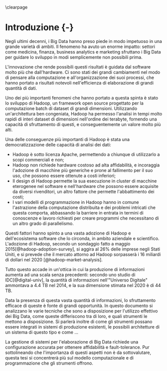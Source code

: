 \clearpage

# Introduzione {-}

Negli ultimi decenni, i Big Data hanno preso piede in modo impetuoso in una
grande varietà di ambiti. Il fenomeno ha avuto un enorme impatto: settori come
medicina, finanza, business analytics e marketing sfruttano i Big Data per
guidare lo sviluppo in modi semplicemente non possibili prima.

L'innovazione che rende possibili questi risultati è guidata dal software
molto più che dall'hardware. Ci sono stati dei grandi cambiamenti nel
modo di pensare alla computazione e all'organizzazione dei suoi processi, che
hanno portato a risultati notevoli nell'efficienza di elaborazione di grandi
quantità di dati.

Uno dei più importanti fenomeni che hanno portato a questa spinta è stato lo
sviluppo di Hadoop, un framework open source progettato per la computazione
batch di dataset di grandi dimensioni. Utilizzando un'architettura ben
congeniata, Hadoop ha permesso l'analisi in tempi molto rapidi di interi
dataset di dimensioni nell'ordine dei terabyte, fornendo una capacità di
sfruttamento di questi, e conseguentemente un valore molto più alti.

Una delle conseguenze più importanti di Hadoop è stata una democratizzazione
delle capacità di analisi dei dati:

* Hadoop è sotto licenza Apache, permettendo a chiunque di utilizzarlo a scopi
  commerciali e non;
* Hadoop non richiede hardware costoso ad alta affidabilità, e incoraggia
  l'adozione di macchine più generiche e prone al fallimento per il suo uso,
  che possono essere ottenute a costi inferiori;
* Il design di Hadoop permette la sua esecuzione in cluster di macchine
  eterogenee nel software e nell'hardware che possono essere acquisite da
  diversi rivenditori, un altro fattore che permette l'abbattimento dei costi;
* I vari modelli di programmazione in Hadoop hanno in comune l'astrazione della
  computazione distribuita e dei problemi intricati che questa comporta,
  abbassando la barriere in entrata in termini di conoscenze e lavoro richiesti
  per creare programmi che necessitano di un altro grado di parallelismo.

Questi fattori hanno spinto a una vasta adozione di Hadoop e dell'ecosistema
software che lo circonda, in ambito aziendale e scientifico. 
L'adozione di Hadoop, secondo un sondaggio fatto a maggio
2015[@hadoop-adoption-survey], si aggira al 26% delle imprese negli Stati
Uniti, e si prevede che il mercato attorno ad Hadoop sorpasserà i 16 miliardi
di dollari nel 2020 [@hadoop-market-analysis].

Tutto questo accade in un'ottica in cui la produzione di informazioni aumenta
ad una scala senza precedenti: secondo uno studio di IDC[@digital-univ], la
quantità di informazioni nell'"Universo Digitale" ammontava a 4.4 TB nel 2014,
e la sua dimensione stimata nel 2020 è di 44 TB.

Data la presenza di questa vasta quantità di informazioni, lo sfruttamento
efficace di queste è fonte di grandi opportunità. In questo documento si
analizzano le varie tecniche che sono a disposizione per l'utilizzo effettivo
dei Big Data, come queste differiscono tra di loro, e quali strumenti le
mettono a disposizione. Si parlerà inoltre di come gli strumenti possano essere
integrati in sistemi di produzione esistenti, le possibili architetture di un
sistema di questo tipo e come ...

La gestione di sistemi per l'elaborazione di Big Data richiede una
configurazione accurata per ottenere affidabilità e fault-tolerance. Pur
sottolineando che l'importanza di questi aspetti non è da sottovalutare, questa
tesi si concentrerà più sul modello computazionale e di programmazione che gli
strumenti offrono.

